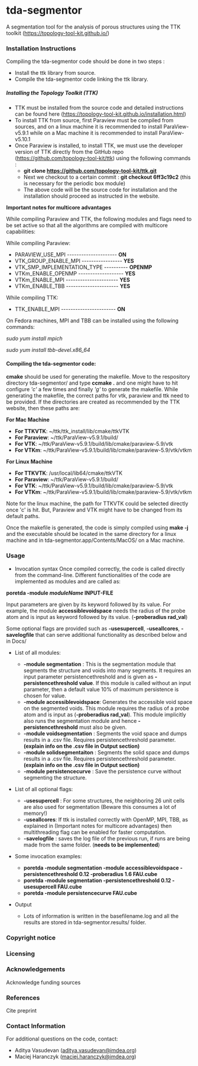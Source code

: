 # tda-segmentor
A segmentation tool for the analysis of porous structures 
using the TTK toolkit (https://topology-tool-kit.github.io/)

### Installation Instructions
Compiling the tda-segmentor code should be done in two steps :

* Install the ttk library from source.
* Compile the tda-segmentor code linking the ttk library.

##### Installing the Topology Toolkit (TTK)
* TTK must be installed from the source code and detailed instructions
  can be found here (https://topology-tool-kit.github.io/installation.html)
* To install TTK from source, first Paraview must be compiled from sources, 
  and on a linux machine it is recommended to install ParaView-v5.9.1
  while on a Mac machine it is recommended to install ParaView-v5.10.1
* Once Paraview is installed, to install TTK, we must use the developer version 
  of TTK directly from the GitHub repo (https://github.com/topology-tool-kit/ttk) 
  using the following commands :
  * **git clone https://github.com/topology-tool-kit/ttk.git**
  * Next we checkout to a certain commit : **git checkout 6ff3c19c2** (this is necessary for the periodic box module)
  * The above code will be the source code for installation and the installation should proceed as instructed in the website. 

**Important notes for multicore advantages**

While compiling Paraview and TTK, the following modules and flags
need to be set active so that all the algorithms are compiled 
with multicore capabilities: 

While compiling Paraview:

* PARAVIEW_USE_MPI --------------------- **ON**
* VTK_GROUP_ENABLE_MPI ----------------- **YES**
* VTK_SMP_IMPLEMENTATION_TYPE ---------- **OPENMP**
* VTKm_ENABLE_OPENMP ------------------- **YES**
* VTKm_ENABLE_MPI ---------------------- **YES**
* VTKm_ENABLE_TBB ---------------------- **YES**

While compiling TTK:

* TTK_ENABLE_MPI ----------------------- **ON**

On Fedora machines, MPI and TBB can be installed using the following commands:
 
*sudo yum install mpich*

*sudo yum install tbb-devel.x86_64* 

#### Compiling the tda-segmentor code:

**cmake** should be used for generating the makefile. Move to the respository directory tda-segmentor/
and type **ccmake .** and one might have to hit configure *'c'* a few times and finally *'g'* to 
generate the makefile. While generating the makefile, the correct paths for vtk, paraview and ttk need
to be provided. If the directories are created as recommended by the TTK website, then these paths are: 

**For Mac Machine**
* **For TTKVTK**: ~/ttk/ttk_install/lib/cmake/ttkVTK 
* **For Paraview**: ~/ttk/ParaView-v5.9.1/build/
* **For VTK**: ~/ttk/ParaView-v5.9.1/build/lib/cmake/paraview-5.9/vtk
* **For VTKm**: ~/ttk/ParaView-v5.9.1/build/lib/cmake/paraview-5.9/vtk/vtkm

**For Linux Machine**
* **For TTKVTK**: /usr/local/lib64/cmake/ttkVTK
* **For Paraview**: ~/ttk/ParaView-v5.9.1/build/
* **For VTK**: ~/ttk/ParaView-v5.9.1/build/lib/cmake/paraview-5.9/vtk
* **For VTKm**: ~/ttk/ParaView-v5.9.1/build/lib/cmake/paraview-5.9/vtk/vtkm

Note for the linux machine, the path for TTKVTK could be selected directly once 'c' is hit. 
But, Paraview and VTK might have to be changed from its default paths. 

Once the makefile is generated, the code is simply compiled using
**make -j**  and the executable should be located in the same directory
for a linux machine and in tda-segmentor.app/Contents/MacOS/ on a Mac machine.
 

### Usage
* Invocation syntax
Once compiled correctly, the code is called directly from the command-line. 
Different functionalities of the code are implemented as modules and are called as: 

**poretda -module *moduleName* INPUT-FILE**

Input parameters are given by its keyword followed by its value. For example, 
the module **accessiblevoidspace** needs the radius of the probe atom and 
is input as keyword followed by its value. (**-proberadius rad_val**)

Some optional flags are provided such as **-usesupercell**, **-useallcores**, **-savelogfile**
that can serve additional functionality as described below and in Docs/ 

* List of all modules: 
    * **-module segmentation** : This is the segmentation module that segments the 
      structure and voids into many segments. It requires an input parameter persistencethreshold
      and is given as **-persistencethreshold value**. If this module is called without an input
      parameter, then a default value 10% of maximum persistence is chosen for value. 
    * **-module accessiblevoidspace**: Generates the accessible void space on the segmented voids.
      This module requires the radius of a probe atom and is input as (**-proberadius rad_val**). This
      module implicitly also runs the segmentation module and hence **-persistencethreshold** must also be given.  
    * **-module voidsegmentation** : Segments the void space and dumps results in a .csv file. Requires persistencethreshold parameter. **(explain info on the .csv file in Output section)** 
    * **-module solidsegmentaiton** : Segments the solid space and dumps results in a .csv file. Requires persistencethreshold parameter. **(explain info on the .csv file in Output section)**
    * **-module persistencecurve** : Save the persistence curve without segmenting the structure.

* List of all optional flags: 

    * **-usesupercell** : For some structures, the neighboring 26 unit cells are also used for segmentation
                          (Beware this consumes a lot of memory!)
    * **-useallcores**: If ttk is installed correctly with OpenMP, MPI, TBB, as explained in (Important notes for multicore advantages) 
                          then multithreading flag can be enabled for faster computation.
    * **-savelogfile** : saves the log file of the previous run, if runs are being made from the same folder.  (**needs to be implemented**)

* Some invocation examples: 

    * **poretda -module segmentation -module accessiblevoidspace -persistencethreshold 0.12 -proberadius 1.6 FAU.cube**
    * **poretda -module segmentation -persistencethreshold 0.12 -usesupercell FAU.cube**
    * **poretda -module persistencecurve FAU.cube**

* Output
    * Lots of information is written in the basefilename.log and all the results are stored in tda-segmentor.results/ folder. 
### Copyright notice

### Licensing

### Acknowledgements
Acknowledge funding sources

### References
Cite preprint

### Contact Information

For additional questions on the code, contact: 

* Aditya Vasudevan (aditya.vasudevan@imdea.org)
* Maciej Haranczyk (maciej.haranczyk@imdea.org)

